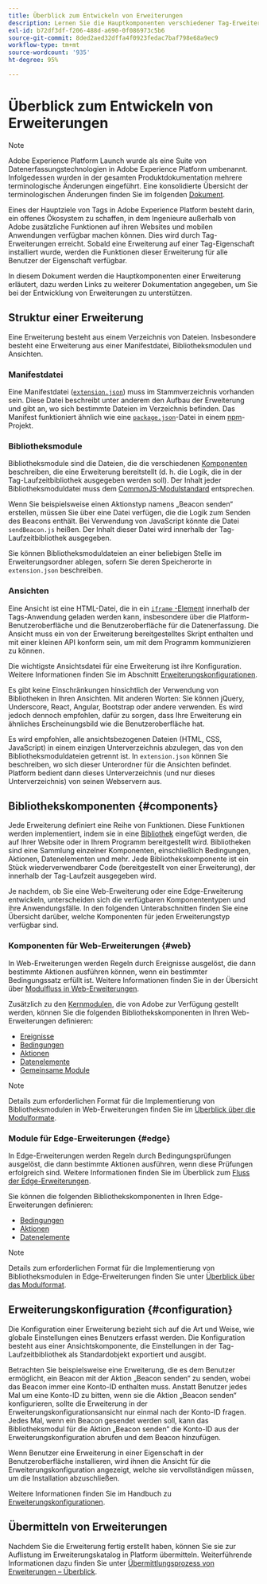 ```yaml
---
title: Überblick zum Entwickeln von Erweiterungen
description: Lernen Sie die Hauptkomponenten verschiedener Tag-Erweiterungstypen und den Prozess der Erweiterungsentwicklung in Adobe Experience Platform kennen.
exl-id: b72df3df-f206-488d-a690-0f086973c5b6
source-git-commit: 8ded2aed32dffa4f0923fedac7baf798e68a9ec9
workflow-type: tm+mt
source-wordcount: '935'
ht-degree: 95%

---
```


# Überblick zum Entwickeln von Erweiterungen

>[!NOTE]
>
>Adobe Experience Platform Launch wurde als eine Suite von Datenerfassungstechnologien in Adobe Experience Platform umbenannt. Infolgedessen wurden in der gesamten Produktdokumentation mehrere terminologische Änderungen eingeführt. Eine konsolidierte Übersicht der terminologischen Änderungen finden Sie im folgenden [Dokument](../term-updates.md).

Eines der Hauptziele von Tags in Adobe Experience Platform besteht darin, ein offenes Ökosystem zu schaffen, in dem Ingenieure außerhalb von Adobe zusätzliche Funktionen auf ihren Websites und mobilen Anwendungen verfügbar machen können. Dies wird durch Tag-Erweiterungen erreicht. Sobald eine Erweiterung auf einer Tag-Eigenschaft installiert wurde, werden die Funktionen dieser Erweiterung für alle Benutzer der Eigenschaft verfügbar.

In diesem Dokument werden die Hauptkomponenten einer Erweiterung erläutert, dazu werden Links zu weiterer Dokumentation angegeben, um Sie bei der Entwicklung von Erweiterungen zu unterstützen.

## Struktur einer Erweiterung

Eine Erweiterung besteht aus einem Verzeichnis von Dateien. Insbesondere besteht eine Erweiterung aus einer Manifestdatei, Bibliotheksmodulen und Ansichten.

### Manifestdatei 

Eine Manifestdatei ([`extension.json`](./manifest.md)) muss im Stammverzeichnis vorhanden sein. Diese Datei beschreibt unter anderem den Aufbau der Erweiterung und gibt an, wo sich bestimmte Dateien im Verzeichnis befinden. Das Manifest funktioniert ähnlich wie eine [`package.json`](https://docs.npmjs.com/files/package.json)-Datei in einem [npm](https://www.npmjs.com/)-Projekt.

### Bibliotheksmodule

Bibliotheksmodule sind die Dateien, die die verschiedenen [Komponenten](#components) beschreiben, die eine Erweiterung bereitstellt (d. h. die Logik, die in der Tag-Laufzeitbibliothek ausgegeben werden soll). Der Inhalt jeder Bibliotheksmoduldatei muss dem [CommonJS-Modulstandard](https://nodejs.org/api/modules.html#modules-commonjs-modules) entsprechen.

Wenn Sie beispielsweise einen Aktionstyp namens „Beacon senden“ erstellen, müssen Sie über eine Datei verfügen, die die Logik zum Senden des Beacons enthält. Bei Verwendung von JavaScript könnte die Datei `sendBeacon.js` heißen. Der Inhalt dieser Datei wird innerhalb der Tag-Laufzeitbibliothek ausgegeben.

Sie können Bibliotheksmoduldateien an einer beliebigen Stelle im Erweiterungsordner ablegen, sofern Sie deren Speicherorte in `extension.json` beschreiben.

### Ansichten 

Eine Ansicht ist eine HTML-Datei, die in ein [`iframe` -Element](https://developer.mozilla.org/de-DE/docs/Web/HTML/Element/iframe) innerhalb der Tags-Anwendung geladen werden kann, insbesondere über die Platform-Benutzeroberfläche und die Benutzeroberfläche für die Datenerfassung. Die Ansicht muss ein von der Erweiterung bereitgestelltes Skript enthalten und mit einer kleinen API konform sein, um mit dem Programm kommunizieren zu können.

Die wichtigste Ansichtsdatei für eine Erweiterung ist ihre Konfiguration. Weitere Informationen finden Sie im Abschnitt [Erweiterungskonfigurationen](#configuration).

Es gibt keine Einschränkungen hinsichtlich der Verwendung von Bibliotheken in Ihren Ansichten. Mit anderen Worten: Sie können jQuery, Underscore, React, Angular, Bootstrap oder andere verwenden. Es wird jedoch dennoch empfohlen, dafür zu sorgen, dass Ihre Erweiterung ein ähnliches Erscheinungsbild wie die Benutzeroberfläche hat.

Es wird empfohlen, alle ansichtsbezogenen Dateien (HTML, CSS, JavaScript) in einem einzigen Unterverzeichnis abzulegen, das von den Bibliotheksmoduldateien getrennt ist. In `extension.json` können Sie beschreiben, wo sich dieser Unterordner für die Ansichten befindet. Platform bedient dann dieses Unterverzeichnis (und nur dieses Unterverzeichnis) von seinen Webservern aus.

## Bibliothekskomponenten {#components}

Jede Erweiterung definiert eine Reihe von Funktionen. Diese Funktionen werden implementiert, indem sie in eine [Bibliothek](../ui/publishing/libraries.md) eingefügt werden, die auf Ihrer Website oder in Ihrem Programm bereitgestellt wird. Bibliotheken sind eine Sammlung einzelner Komponenten, einschließlich Bedingungen, Aktionen, Datenelementen und mehr. Jede Bibliothekskomponente ist ein Stück wiederverwendbarer Code (bereitgestellt von einer Erweiterung), der innerhalb der Tag-Laufzeit ausgegeben wird.

Je nachdem, ob Sie eine Web-Erweiterung oder eine Edge-Erweiterung entwickeln, unterscheiden sich die verfügbaren Komponententypen und ihre Anwendungsfälle. In den folgenden Unterabschnitten finden Sie eine Übersicht darüber, welche Komponenten für jeden Erweiterungstyp verfügbar sind.

### Komponenten für Web-Erweiterungen {#web}

In Web-Erweiterungen werden Regeln durch Ereignisse ausgelöst, die dann bestimmte Aktionen ausführen können, wenn ein bestimmter Bedingungssatz erfüllt ist. Weitere Informationen finden Sie in der Übersicht über [Modulfluss in Web-Erweiterungen](./web/flow.md).

Zusätzlich zu den [Kernmodulen](./web/core.md), die von Adobe zur Verfügung gestellt werden, können Sie die folgenden Bibliothekskomponenten in Ihren Web-Erweiterungen definieren:

* [Ereignisse](./web/event-types.md)
* [Bedingungen](./web/condition-types.md)
* [Aktionen](./web/action-types.md)
* [Datenelemente](./web/data-element-types.md)
* [Gemeinsame Module](./web/shared.md)

>[!NOTE]
>
>Details zum erforderlichen Format für die Implementierung von Bibliotheksmodulen in Web-Erweiterungen finden Sie im [Überblick über die Modulformate](./web/format.md).

### Module für Edge-Erweiterungen {#edge}

In Edge-Erweiterungen werden Regeln durch Bedingungsprüfungen ausgelöst, die dann bestimmte Aktionen ausführen, wenn diese Prüfungen erfolgreich sind. Weitere Informationen finden Sie im Überblick zum [Fluss der Edge-Erweiterungen](./edge/flow.md).

Sie können die folgenden Bibliothekskomponenten in Ihren Edge-Erweiterungen definieren:

* [Bedingungen](./edge/condition-types.md)
* [Aktionen](./edge/action-types.md)
* [Datenelemente](./edge/data-element-types.md)

>[!NOTE]
>
>Details zum erforderlichen Format für die Implementierung von Bibliotheksmodulen in Edge-Erweiterungen finden Sie unter [Überblick über das Modulformat](./edge/format.md).

## Erweiterungskonfiguration {#configuration}

Die Konfiguration einer Erweiterung bezieht sich auf die Art und Weise, wie globale Einstellungen eines Benutzers erfasst werden. Die Konfiguration besteht aus einer Ansichtskomponente, die Einstellungen in der Tag-Laufzeitbibliothek als Standardobjekt exportiert und ausgibt.

Betrachten Sie beispielsweise eine Erweiterung, die es dem Benutzer ermöglicht, ein Beacon mit der Aktion „Beacon senden“ zu senden, wobei das Beacon immer eine Konto-ID enthalten muss. Anstatt Benutzer jedes Mal um eine Konto-ID zu bitten, wenn sie die Aktion „Beacon senden“ konfigurieren, sollte die Erweiterung in der Erweiterungskonfigurationsansicht nur einmal nach der Konto-ID fragen. Jedes Mal, wenn ein Beacon gesendet werden soll, kann das Bibliotheksmodul für die Aktion „Beacon senden“ die Konto-ID aus der Erweiterungskonfiguration abrufen und dem Beacon hinzufügen.

Wenn Benutzer eine Erweiterung in einer Eigenschaft in der Benutzeroberfläche installieren, wird ihnen die Ansicht für die Erweiterungskonfiguration angezeigt, welche sie vervollständigen müssen, um die Installation abzuschließen.

Weitere Informationen finden Sie im Handbuch zu [Erweiterungskonfigurationen](./configuration.md).

## Übermitteln von Erweiterungen

Nachdem Sie die Erweiterung fertig erstellt haben, können Sie sie zur Auflistung im Erweiterungskatalog in Platform übermitteln. Weiterführende Informationen dazu finden Sie unter [Übermittlungsprozess von Erweiterungen – Überblick](./submit/overview.md).
